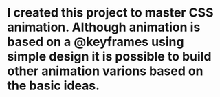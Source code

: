 # I created this project to master CSS animation. Although animation is based on a @keyframes using simple design it is possible to build other animation varions based on the basic ideas.
